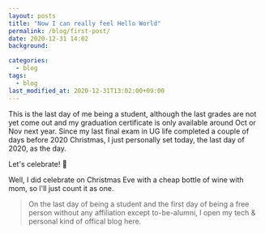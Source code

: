 ```yaml
---
layout: posts
title: "Now I can really feel Hello World"
permalink: /blog/first-post/
date: 2020-12-31 14:02
background:

categories:
  - blog
tags:
  - blog
last_modified_at: 2020-12-31T13:02:00+09:00
---
```


This is the last day of me being a student, although the last grades are not yet come out and my graduation certificate is only available around Oct or Nov next year. Since my last final exam in UG life completed a couple of days before 2020 Christmas, I just personally set today, the last day of 2020, as the day.

Let's celebrate! 🎉

Well, I did celebrate on Christmas Eve with a cheap bottle of wine with mom, so l'll just count it as one.

> On the last day of being a student and the first day of being a free person without any affiliation except to-be-alumni, I open my tech & personal kind of offical blog here.
